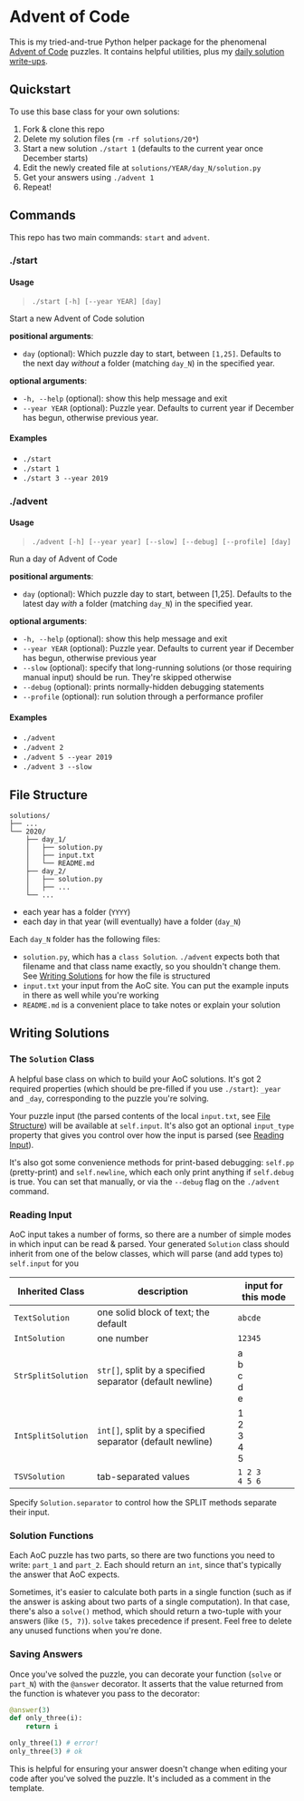 # Advent of Code

This is my tried-and-true Python helper package for the phenomenal [Advent of Code](https://adventofcode.com/) puzzles. It contains helpful utilities, plus my [daily solution write-ups](https://github.com/xavdid/advent-of-code/tree/main/solutions).

## Quickstart

To use this base class for your own solutions:

1. Fork & clone this repo
2. Delete my solution files (`rm -rf solutions/20*`)
3. Start a new solution `./start 1` (defaults to the current year once December starts)
4. Edit the newly created file at `solutions/YEAR/day_N/solution.py`
5. Get your answers using `./advent 1`
6. Repeat!

## Commands

This repo has two main commands: `start` and `advent`.

### ./start

#### Usage

> `./start [-h] [--year YEAR] [day]`

Start a new Advent of Code solution

**positional arguments**:

- `day` (optional): Which puzzle day to start, between `[1,25]`. Defaults to the next day _without_ a folder (matching `day_N`) in the specified year.

**optional arguments**:

- `-h, --help` (optional): show this help message and exit
- `--year YEAR` (optional): Puzzle year. Defaults to current year if December has begun, otherwise previous year.

#### Examples

- `./start`
- `./start 1`
- `./start 3 --year 2019`

### ./advent

#### Usage

> `./advent [-h] [--year year] [--slow] [--debug] [--profile] [day]`

Run a day of Advent of Code

**positional arguments**:

- `day` (optional): Which puzzle day to start, between [1,25]. Defaults to the latest day _with_ a folder (matching `day_N`) in the specified year.

**optional arguments**:

- `-h, --help` (optional): show this help message and exit
- `--year YEAR` (optional): Puzzle year. Defaults to current year if December has begun, otherwise previous year
- `--slow` (optional): specify that long-running solutions (or those requiring manual input) should be run. They're skipped otherwise
- `--debug` (optional): prints normally-hidden debugging statements
- `--profile` (optional): run solution through a performance profiler

#### Examples

- `./advent`
- `./advent 2`
- `./advent 5 --year 2019`
- `./advent 3 --slow`

## File Structure

<!-- generated with https://tree.nathanfriend.io/ -->

```
solutions/
├── ...
└── 2020/
    ├── day_1/
    │   ├── solution.py
    │   ├── input.txt
    │   └── README.md
    ├── day_2/
    │   ├── solution.py
    │   ├── ...
    └── ...
```

- each year has a folder (`YYYY`)
- each day in that year (will eventually) have a folder (`day_N`)

Each `day_N` folder has the following files:

- `solution.py`, which has a `class Solution`. `./advent` expects both that filename and that class name exactly, so you shouldn't change them. See [Writing Solutions](#writing-solutions) for how the file is structured
- `input.txt` your input from the AoC site. You can put the example inputs in there as well while you're working
- `README.md` is a convenient place to take notes or explain your solution

## Writing Solutions

### The `Solution` Class

A helpful base class on which to build your AoC solutions. It's got 2 required properties (which should be pre-filled if you use `./start`): `_year` and `_day`, corresponding to the puzzle you're solving.

Your puzzle input (the parsed contents of the local `input.txt`, see [File Structure](#file-structure)) will be available at `self.input`. It's also got an optional `input_type` property that gives you control over how the input is parsed (see [Reading Input](#reading-input)).

It's also got some convenience methods for print-based debugging: `self.pp` (pretty-print) and `self.newline`, which each only print anything if `self.debug` is true. You can set that manually, or via the `--debug` flag on the `./advent` command.

### Reading Input

AoC input takes a number of forms, so there are a number of simple modes in which input can be read & parsed. Your generated `Solution` class should inherit from one of the below classes, which will parse (and add types to) `self.input` for you

| Inherited Class    | description                                               | input for this mode   |
| ------------------ | --------------------------------------------------------- | --------------------- |
| `TextSolution`     | one solid block of text; the default                      | `abcde`               |
| `IntSolution`      | one number                                                | `12345`               |
| `StrSplitSolution` | `str[]`, split by a specified separator (default newline) | a<br>b<br>c<br>d<br>e |
| `IntSplitSolution` | `int[]`, split by a specified separator (default newline) | 1<br>2<br>3<br>4<br>5 |
| `TSVSolution`      | tab-separated values                                      | `1 2 3`<br>`4 5 6`    |

Specify `Solution.separator` to control how the SPLIT methods separate their input.

### Solution Functions

Each AoC puzzle has two parts, so there are two functions you need to write: `part_1` and `part_2`. Each should return an `int`, since that's typically the answer that AoC expects.

Sometimes, it's easier to calculate both parts in a single function (such as if the answer is asking about two parts of a single computation). In that case, there's also a `solve()` method, which should return a two-tuple with your answers (like `(5, 7)`). `solve` takes precedence if present. Feel free to delete any unused functions when you're done.

### Saving Answers

Once you've solved the puzzle, you can decorate your function (`solve` or `part_N`) with the `@answer` decorator. It asserts that the value returned from the function is whatever you pass to the decorator:

```py
@answer(3)
def only_three(i):
    return i

only_three(1) # error!
only_three(3) # ok
```

This is helpful for ensuring your answer doesn't change when editing your code after you've solved the puzzle. It's included as a comment in the template.

